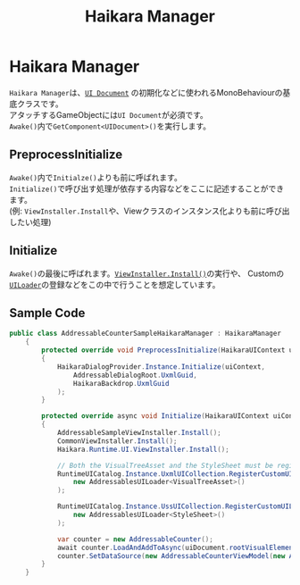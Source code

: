 ﻿---
title: Haikara Manager
---

# Haikara Manager

`Haikara Manager`は、[`UI Document`](https://docs.unity3d.com/Documentation/Manual/UIE-create-ui-document-component.html)
の初期化などに使われるMonoBehaviourの基底クラスです。  
アタッチするGameObjectには`UI Document`が必須です。  
`Awake()`内で`GetComponent<UIDocument>()`を実行します。  

## PreprocessInitialize
`Awake()`内で`Initialze()`よりも前に呼ばれます。  
`Initialize()`で呼び出す処理が依存する内容などをここに記述することができます。  
(例: `ViewInstaller.Install`や、Viewクラスのインスタンス化よりも前に呼び出したい処理)

## Initialize

`Awake()`の最後に呼ばれます。[`ViewInstaller.Install()`](../source-generation/view-installer.md)の実行や、
Customの[`UILoader`](../source-generation/ui-catalog.md)の登録などをこの中で行うことを想定しています。

## Sample Code

```csharp
public class AddressableCounterSampleHaikaraManager : HaikaraManager
    {
        protected override void PreprocessInitialize(HaikaraUIContext uiContext)
        {
            HaikaraDialogProvider.Instance.Initialize(uiContext,
                AddressableDialogRoot.UxmlGuid,
                HaikaraBackdrop.UxmlGuid
            );
        }

        protected override async void Initialize(HaikaraUIContext uiContext)
        {
            AddressableSampleViewInstaller.Install();
            CommonViewInstaller.Install();
            Haikara.Runtime.UI.ViewInstaller.Install();

            // Both the VisualTreeAsset and the StyleSheet must be registered with the CustomUILoader.
            RuntimeUICatalog.Instance.UxmlUICollection.RegisterCustomUILoader(
                new AddressablesUILoader<VisualTreeAsset>()
            );

            RuntimeUICatalog.Instance.UssUICollection.RegisterCustomUILoader(
                new AddressablesUILoader<StyleSheet>()
            );

            var counter = new AddressableCounter();
            await counter.LoadAndAddToAsync(uiDocument.rootVisualElement);
            counter.SetDataSource(new AddressableCounterViewModel(new AssetBundleCountModel()));
        }
    }
```